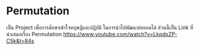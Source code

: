 # Permutation
เป็น Project เพื่อการศึกษาเข้าใจทฤษฎีและปฎิบัติ ในการนำไปพัฒนาต่อยอดได้
ส่วนนี้เป็น Link ที่นำเสนอเรื่อง Permutation
https://www.youtube.com/watch?v=LkpdxZP-C5k&t=84s
